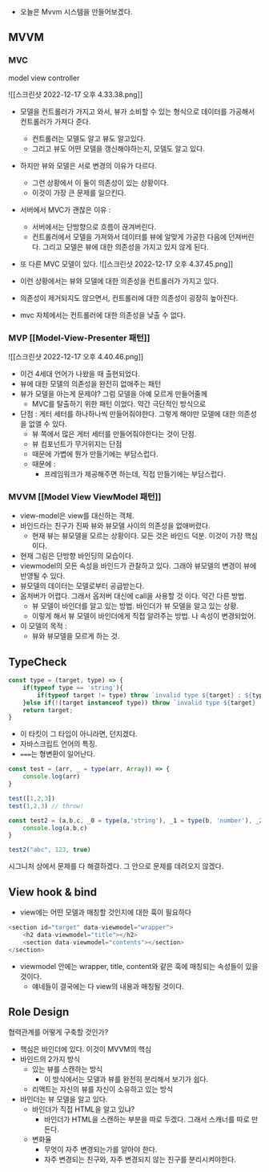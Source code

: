 
- 오늘은 Mvvm 시스템을 만들어보겠다. 


## MVVM 


### MVC 

model view controller 

![[스크린샷 2022-12-17 오후 4.33.38.png]]

- 모델을 컨트롤러가 가지고 와서, 뷰가 소비할 수 있는 형식으로 데이터를 가공해서 컨트롤러가 가져다 준다. 
	- 컨트롤러는 모델도 알고 뷰도 알고있다. 
	- 그리고 뷰도 어떤 모델을 갱신해야하는지, 모델도 알고 있다. 

- 하지만 뷰와 모델은 서로 변경의 이유가 다르다. 
	- 그런 상황에서 이 둘이 의존성이 있는 상황이다. 
	- 이것이 가장 큰 문제를 일으킨다. 



- 서버에서 MVC가 괜찮은 이유 : 
	- 서버에서는 단방향으로 흐름이 끊겨버린다. 
	- 컨트롤러에서 모델을 가져와서 데이터를 뷰에 알맞게 가공한 다음에 던져버린다. 그리고 모델은 뷰에 대한 의존성을 가지고 있지 않게 된다. 



- 또 다른 MVC 모델이 있다. 
![[스크린샷 2022-12-17 오후 4.37.45.png]]

- 이런 상황에서는 뷰와 모델에 대한 의존성을 컨트롤러가 가지고 있다. 
- 의존성이 제거되지도 않으면서, 컨트롤러에 대한 의존성이 굉장히 높아진다. 
- mvc 자체에서는 컨트롤러에 대한 의존성을 낮출 수 없다. 


### MVP [[Model-View-Presenter 패턴]]

![[스크린샷 2022-12-17 오후 4.40.46.png]]

- 이건 4세대 언어가 나왔을 때 출현되었다. 
- 뷰에 대한 모델의 의존성을 완전히 없애주는 패턴 
- 뷰가 모델을 아는게 문제야? 그럼 모델을 아예 모르게 만들어줄께 
	- MVC를 탈출하기 위한 패턴 이었다. 약간 극단적인 방식으로 
- 단점 : 게터 세터를 하나하나씩 만들어줘야한다. 그렇게 해야만 모델에 대한 의존성을 없앨 수 있다. 
	- 뷰 쪽에서 많은 게터 세터를 만들어줘야한다는 것이 단점. 
	- 뷰 컴포넌트가 무거위지는 단점 
	- 때문에 가볍에 뭔가 만들기에는 부담스럽다. 
	- 때문에 : 
		- 프레임워크가 제공해주면 하는데, 직접 만들기에는 부담스럽다. 


### MVVM [[Model View ViewModel 패턴]]


- view-model은 view를 대신하는 객체. 
- 바인드라는 친구가 진짜 뷰와 뷰모델 사이의 의존성을 없애버렸다. 
	- 현재 뷰는 뷰모델을 모르는 상황이다. 모든 것은 바인드 덕분. 이것이 가장 핵심이다. 
- 현재 그림은 단방향 바인딩의 모습이다. 
- viewmodel의 모든 속성을 바인드가 관찰하고 있다. 그래야 뷰모델의 변경이 뷰에 반영될 수 있다. 
- 뷰모델의 데이터는 모델로부터 공급받는다. 
- 옵저버가 어렵다. 그래서 옵저버 대신에 call을 사용할 것 이다. 약간 다른 방법. 
	- 뷰 모델이 바인더를 알고 있는 방법. 바인더가 뷰 모델을 알고 있는 상황. 
	- 이렇게 해서 뷰 모델이 바인더에게 직접 알려주는 방법. 나 속성이 변경되었어. 
- 이 모델의 목적 : 
	- 뷰와 뷰모델을 모르게 하는 것. 


## TypeCheck 

```javascript
const type = (target, type) => {
	if(typeof type == 'string'){
		if(typeof target != type) throw `invalid type ${target} : ${type}`;
	}else if(!(target instanceof type)) throw `invalid type ${target} : ${type}`;
	return target;
}
```

- 이 타킷이 그 타입이 아니라면, 던지겠다. 
- 자바스크립트 언어의 특징. 
- `===`는 형변환이 일어난다. 

```javascript
const test = (arr, _ = type(arr, Array)) => {
	console.log(arr)
}

test([1,2,3])
test(1,2,3) // throw!

const test2 = (a,b,c, _0 = type(a,'string'), _1 = type(b, 'number'), _2 = type(c, 'boolean')) => {
	console.log(a,b,c)
}

test2("abc", 123, true)
```
시그니처 상에서 문제를 다 해결하겠다. 
그 안으로 문제를 데려오지 않겠다.



## View hook & bind 

- view에는 어떤 모델과 매칭할 것인지에 대한 훅이 필요하다 

```javascript 
<section id="target" data-viewmodel="wrapper">
	<h2 data-viewmodel="title"></h2>
	<section data-viewmodel="contents"></section>
</section>
```

- viewmodel 안에는 wrapper, title, content와 같은 훅에 매칭되는 속성들이 있을 것이다. 
	- 얘네들이 결국에는 다 view의 내용과 매칭될 것이다. 


## Role Design 

협력관계를 어떻게 구축할 것인가? 
- 핵심은 바인더에 있다. 이것이 MVVM의 핵심 
- 바인드의 2가지 방식 
	- 있는 뷰를 스캔하는 방식 
		- 이 방식에서는 모델과 뷰를 완전히 분리해서 보기가 쉽다. 
	- 리액트는 자신의 뷰를 자신이 소유하고 있는 방식 
- 바인더는 뷰 모델을 알고 있다. 
	- 바인더가 직접 HTML을 알고 있냐? 
		- 바인더가 HTML을 스캔하는 부분을 따로 두겠다. 그래서 스캐너를 따로 만든다. 
	- 변화율 
		- 무엇이 자주 변경되는가를 알아야 한다. 
		- 자주 변경되는 친구와, 자주 변경되지 않는 친구를 분리시켜야한다. 


